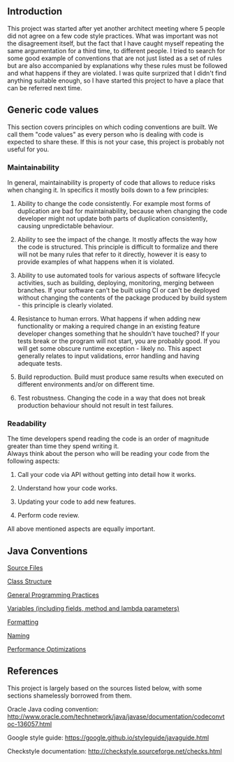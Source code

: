 ## Introduction

This project was started after yet another architect meeting where 5 people did not agree on a few code style practices.
What was important was not the disagreement itself, but the fact that I have caught myself repeating the same 
argumentation for a third time, to different people. I tried to search for some good example of conventions that are not 
just listed as a set of rules but are also accompanied by explanations why these rules must be followed and what happens 
if they are violated. I was quite surprized that I didn't find anything suitable enough, so I have started this project 
to have a place that can be referred next time.
    
## Generic code values 

This section covers principles on which coding conventions are built. We call them "code values" as every person who is 
dealing with code is expected to share these. If this is not your case, this project is probably not useful for you.    


### Maintainability 

In general, maintainability is property of code that allows to reduce risks when changing it.
In specifics it mostly boils down to a few principles:

1. Ability to change the code consistently. For example most forms of duplication are bad for maintainability, because 
 when changing the code developer might not update both parts of duplication consistently, causing unpredictable 
 behaviour. 

2. Ability to see the impact of the change. It mostly affects the way how the code is structured. 
 This principle is difficult to formalize and there will not be many rules that refer to it directly, however it is 
 easy to provide examples of what happens when it is violated.  

3. Ability to use automated tools for various aspects of software lifecycle activities, such as building, deploying,
 monitoring, merging between branches. If your software can't be built using CI or can't be deployed without changing 
 the contents of the package produced by build system - this principle is clearly violated.
  
4. Resistance to human errors. What happens if when adding new functionality or making a required change in an existing 
 feature developer changes something that he shouldn't have touched? If your tests break or the program will not start,
 you are probably good. If you will get some obscure runtime exception - likely no. This aspect generally relates to 
 input validations, error handling and having adequate tests.
   
5. Build reproduction. Build must produce same results when executed on different environments and/or on different time.

6. Test robustness. Changing the code in a way that does not break production behaviour should not result in test 
 failures. 
  
 
### Readability

The time developers spend reading the code is an order of magnitude greater than time they spend writing it.   
Always think about the person who will be reading your code from the following aspects:

1. Call your code via API without getting into detail how it works.

2. Understand how your code works.

3. Updating your code to add new features.

4. Perform code review.

All above mentioned aspects are equally important.


## Java Conventions

[Source Files](java/sources.md)

[Class Structure](java/class-structure.md)

[General Programming Practices](java/general.md)

[Variables (including fields, method and lambda parameters)](java/variables.md)

[Formatting](java/formatting.md)

[Naming](java/naming.md)

[Performance Optimizations](java/performance.md)

## References

This project is largely based on the sources listed below, with some sections shamelessly borrowed from them.

Oracle Java coding convention: 
http://www.oracle.com/technetwork/java/javase/documentation/codeconvtoc-136057.html

Google style guide: 
https://google.github.io/styleguide/javaguide.html 

Checkstyle documentation: 
http://checkstyle.sourceforge.net/checks.html